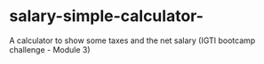 # salary-simple-calculator-
A calculator to show some taxes and the net salary (IGTI bootcamp challenge - Module 3)
